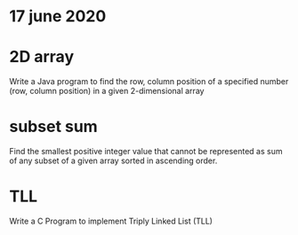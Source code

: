 # 17 june 2020

# 2D array
   Write a Java program to find the row, column position of a specified number (row, column position) in a given 2-dimensional array


# subset sum
   Find the smallest positive integer value that cannot be represented as sum of any subset of a given array sorted in ascending order.

# TLL
   Write a C Program to implement Triply Linked List (TLL)
